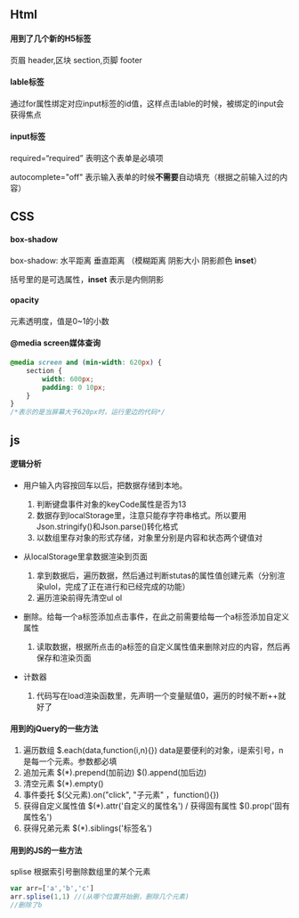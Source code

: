 ## Html

#### 用到了几个新的H5标签

页眉 header,区块 section,页脚 footer



#### lable标签

通过for属性绑定对应input标签的id值，这样点击lable的时候，被绑定的input会获得焦点



#### input标签

required=“required” 表明这个表单是必填项

autocomplete="off" 表示输入表单的时候**不需要**自动填充（根据之前输入过的内容）



## CSS

#### box-shadow

box-shadow: 水平距离 垂直距离 （模糊距离 阴影大小 阴影颜色  **inset**）

括号里的是可选属性，**inset** 表示是内侧阴影



#### opacity

元素透明度，值是0~1的小数



#### @media screen媒体查询

```css
@media screen and (min-width: 620px) {
    section {
        width: 600px;
        padding: 0 10px;
    }
}
/*表示的是当屏幕大于620px时，运行里边的代码*/
```



## js

#### 逻辑分析

- 用户输入内容按回车以后，把数据存储到本地。
  1. 判断键盘事件对象的keyCode属性是否为13
  2. 数据存到localStorage里，注意只能存字符串格式。所以要用Json.stringify()和Json.parse()转化格式
  3. 以数组里存对象的形式存储，对象里分别是内容和状态两个键值对

- 从localStorage里拿数据渲染到页面
  1. 拿到数据后，遍历数据，然后通过判断stutas的属性值创建元素（分别渲染ulol，完成了正在进行和已经完成的功能）
  2. 遍历渲染前得先清空ul ol

- 删除。给每一个a标签添加点击事件，在此之前需要给每一个a标签添加自定义属性
  1. 读取数据，根据所点击的a标签的自定义属性值来删除对应的内容，然后再保存和渲染页面

- 计数器
  1. 代码写在load渲染函数里，先声明一个变量赋值0，遍历的时候不断++就好了



#### 用到的jQuery的一些方法

1. 遍历数组    $.each(data,function(i,n){})     data是要便利的对象，i是索引号，n是每一个元素。参数都必填
2. 追加元素    $(*).prepend(加前边)      $().append(加后边)
3. 清空元素    $(*).empty()
4. 事件委托    $(父元素).on("click", "子元素" ，function(){})
5. 获得自定义属性值   $(*).attr('自定义的属性名')      /  获得固有属性  $().prop('固有属性名')
6. 获得兄弟元素    $(*).siblings('标签名')



#### 用到的JS的一些方法

splise   根据索引号删除数组里的某个元素

```js
var arr=['a','b','c']
arr.splise(1,1) //(从哪个位置开始删，删除几个元素)
//删除了b
```































